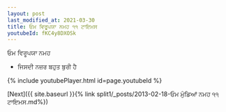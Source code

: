 ```yaml
---
layout: post
last_modified_at: 2021-03-30
title: ਓਮ ਵਿਰੂਪਯਾ ਨਮਹ ੧੧ ਟਾਇਮਸ
youtubeId: fKC4y8DXOSk
---
```

 
 
 ਓਮ ਵਿਰੂਪਯਾ ਨਮਹ  
 
 -  ਜਿਸਦੀ ਨਜ਼ਰ ਬਹੁਤ ਬੁਰੀ ਹੈ 
 
  
 
  
 
 
 
 
 
 


{% include youtubePlayer.html id=page.youtubeId %}
 
[Next]({{ site.baseurl }}{% link  split1/_posts/2013-02-18-ਓਮ ਮੁੰਡਿਆਂ ਨਮਹ ੧੧ ਟਾਇਮਸ.md%})
 

